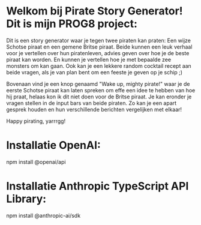 # Welkom bij Pirate Story Generator! Dit is mijn PROG8 project:
Dit is een story generator waar je tegen twee piraten kan praten: Een wijze Schotse piraat en een gemene Britse piraat. Beide kunnen een leuk verhaal voor je vertellen over hun piratenleven, advies geven over hoe je de beste piraat kan worden. En kunnen je vertellen hoe je met bepaalde zee monsters om kan gaan. Ook kan je een lekkere random cocktail recept aan beide vragen, als je van plan bent om een feeste je geven op je schip ;)

Bovenaan vind je een knop genaamd "Wake up, mighty pirate!" waar je de eerste Schotse piraat kan laten spreken om effe een idee te hebben van hoe hij praat, helaas kon ik dit niet doen voor de Britse piraat. Je kan eronder je vragen stellen in de input bars van beide piraten. Zo kan je een apart gesprek houden en hun verschillende berichten vergelijken met elkaar!

Happy pirating, yarrrgg!

# Installatie OpenAI:
npm install @openai/api

# Installatie Anthropic TypeScript API Library:
npm install @anthropic-ai/sdk
